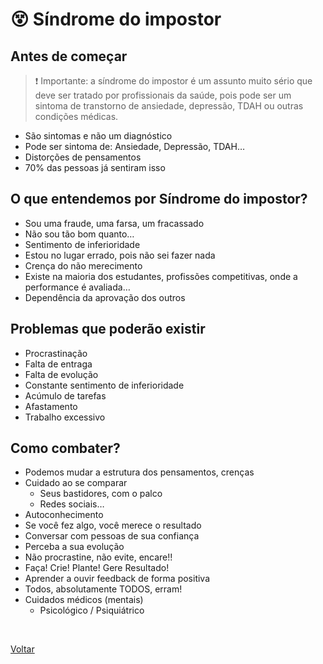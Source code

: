 # 😵 Síndrome do impostor

## Antes de começar

> ❗ Importante: a síndrome do impostor é um assunto muito sério que deve ser tratado por profissionais da saúde, pois pode ser um sintoma de transtorno de ansiedade, depressão, TDAH ou outras condições médicas.

- São sintomas e não um diagnóstico
- Pode ser sintoma de: Ansiedade, Depressão, TDAH…
- Distorções de pensamentos
- 70% das pessoas já sentiram isso

## O que entendemos por Síndrome do impostor?

- Sou uma fraude, uma farsa, um fracassado
- Não sou tão bom quanto…
- Sentimento de inferioridade
- Estou no lugar errado, pois não sei fazer nada
- Crença do não merecimento
- Existe na maioria dos estudantes, profissões competitivas, onde a performance é avaliada…
- Dependência da aprovação dos outros

## Problemas que poderão existir

- Procrastinação
- Falta de entraga
- Falta de evolução
- Constante sentimento de inferioridade
- Acúmulo de tarefas
- Afastamento
- Trabalho excessivo

## Como combater?

- Podemos mudar a estrutura dos pensamentos, crenças
- Cuidado ao se comparar
  - Seus bastidores, com o palco
  - Redes sociais…
- Autoconhecimento
- Se você fez algo, você merece o resultado
- Conversar com pessoas de sua confiança
- Perceba a sua evolução
- Não procrastine, não evite, encare!!
- Faça! Crie! Plante! Gere Resultado!
- Aprender a ouvir feedback de forma positiva
- Todos, absolutamente TODOS, erram!
- Cuidados médicos (mentais)
  - Psicológico / Psiquiátrico

<br>

<a href="./README.md">Voltar</a>
